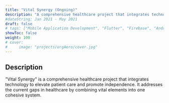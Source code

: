 ```yaml
---
title: "Vital Synergy (Ongoing)"
description: "A comprehensive healthcare project that integrates technology to elevate patient care and promote independence."
#dateString: Jan 2021 - May 2021
draft: false
# tags: ["Mobile Application Development", "Flutter", "Firebase", "Android"]
showToc: false
weight: 100
# cover:
#     image: "projects/orgAero/cover.jpg"
--- 
```

<!-- ### 🔗 [Github Repository](https://github.com/NehalH/orgAERO22) -->

## Description
"Vital Synergy" is a comprehensive healthcare project that integrates technology to elevate patient care and promote independence. It addresses the current gaps in healthcare by combining vital elements into one cohesive system.